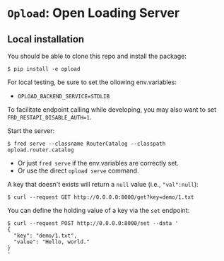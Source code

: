 # `Opload`: Open Loading Server

## Local installation

You should be able to clone this repo and install the package:
```
$ pip install -e opload
```

For local testing, be sure to set the ollowing env.variables: 
* `OPLOAD_BACKEND_SERVICE=STDLIB`

To facilitate endpoint calling while developing, you may also want to set `FRD_RESTAPI_DISABLE_AUTH=1`.

Start the server:
```
$ fred serve --classname RouterCatalog --classpath opload.router.catalog
```
* Or just `fred serve` if the env.variables are correctly set.
* Or use the direct `opload serve` command. 


A key that doesn't exists will return a `null` value (i.e., `"val":null`):

```
$ curl --request GET http://0.0.0.0:8000/get?key=demo/1.txt
```

You can define the holding value of a key via the `set` endpoint:

```
$ curl --request POST http://0.0.0.0:8000/set --data '
{
  "key": "demo/1.txt",
  "value": "Hello, world."
}
'
```